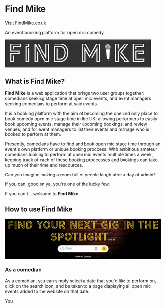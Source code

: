 # Find Mike
[Visit FindMike.co.uk](www.findmike.co.uk)

An event booking platform for open mic comedy.

![Find Mike logo](app/assets/images/FindMike.PNG)


## What is Find Mike?

**Find Mike** is a web application that brings two user groups together: comedians seeking stage time at open mic events, and event managers seeking comedians to perform at said events.

It is a booking platform with the aim of becoming the one and only place to book comedy open mic stage time in the UK; allowing performers to easily book upcoming events, manage their upcoming bookings, and review venues; and for event managers to list their events and manage who is booked to perform at them.

Presently, comedians have to find and book open mic stage time through an event's own platform or unique booking proccess. With ambitious amateur comedians looking to perform at open mic events multiple times a week, keeping track of each of these booking proccesses and bookings can take up much of their time and rescources. 

Can *you* imagine making a room full of people laugh after a day of admin? 

If you can, good on ya, you're one of the lucky few.

If you can't....welcome to **Find Mike**.


## How to use Find Mike

![Find your next gig](app/assets/images/NextGig.PNG)

### As a comedian

As a comedian, you can simply select a date that you'd like to perform on, click on the search icon, and be taken to a page diaplaying all open mic events added to the website on that date. 

You 